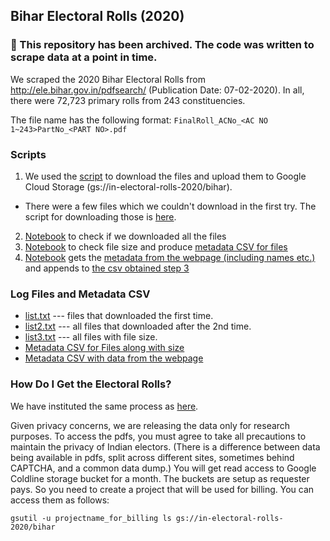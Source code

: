 ## Bihar Electoral Rolls (2020)

### 🚫 This repository has been archived. The code was written to scrape data at a point in time.

We scraped the 2020 Bihar Electoral Rolls from http://ele.bihar.gov.in/pdfsearch/ (Publication Date: 07-02-2020). In all, there were 72,723 primary rolls from 243 constituencies.

The file name has the following format: `FinalRoll_ACNo_<AC NO 1~243>PartNo_<PART NO>.pdf`

### Scripts

1. We used the [script](scripts/bihar.py) to download the files and upload them to Google Cloud Storage (gs://in-electoral-rolls-2020/bihar).
  - There were a few files which we couldn't download in the first try. The script for downloading those is [here](scripts/bihar_patch.py).
2. [Notebook](scripts/bihar_check.ipynb) to check if we downloaded all the files
3. [Notebook](scripts/bihar_to_csv.ipynb) to check file size and produce [metadata CSV for files](metadata_and_log_files/bihar.csv)
4. [Notebook](scripts/scrape-dry-run-getmeta.ipynb) gets the [metadata from the webpage (including names etc.)](metadata_and_log_files/metadata.csv) and appends to [the csv obtained step 3](metadata_and_log_files/bihar.csv)

### Log Files and Metadata CSV

* [list.txt](metadata_and_log_files/list.txt) --- files that downloaded the first time.
* [list2.txt](metadata_and_log_files/list2.txt) --- all files that downloaded after the 2nd time.
* [list3.txt](metadata_and_log_files/list3.txt) --- all files with file size.
* [Metadata CSV for Files along with size](metadata_and_log_files/bihar.csv)
* [Metadata CSV with data from the webpage](metadata_and_log_files/metadata.csv)

### How Do I Get the Electoral Rolls?

We have instituted the same process as [here](https://github.com/in-rolls/electoral_rolls).

Given privacy concerns, we are releasing the data only for research purposes. To access the pdfs, you must agree to take all precautions to maintain the privacy of Indian electors. (There is a difference between data being available in pdfs, split across different sites, sometimes behind CAPTCHA, and a common data dump.) You will get read access to Google Coldline storage bucket for a month. The buckets are setup as requester pays. So you need to create a project that will be used for billing. You can access them as follows:

```
gsutil -u projectname_for_billing ls gs://in-electoral-rolls-2020/bihar
```
